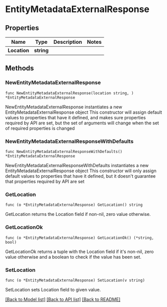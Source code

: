 # EntityMetadataExternalResponse

## Properties

Name | Type | Description | Notes
------------ | ------------- | ------------- | -------------
**Location** | **string** |  | 

## Methods

### NewEntityMetadataExternalResponse

`func NewEntityMetadataExternalResponse(location string, ) *EntityMetadataExternalResponse`

NewEntityMetadataExternalResponse instantiates a new EntityMetadataExternalResponse object
This constructor will assign default values to properties that have it defined,
and makes sure properties required by API are set, but the set of arguments
will change when the set of required properties is changed

### NewEntityMetadataExternalResponseWithDefaults

`func NewEntityMetadataExternalResponseWithDefaults() *EntityMetadataExternalResponse`

NewEntityMetadataExternalResponseWithDefaults instantiates a new EntityMetadataExternalResponse object
This constructor will only assign default values to properties that have it defined,
but it doesn't guarantee that properties required by API are set

### GetLocation

`func (o *EntityMetadataExternalResponse) GetLocation() string`

GetLocation returns the Location field if non-nil, zero value otherwise.

### GetLocationOk

`func (o *EntityMetadataExternalResponse) GetLocationOk() (*string, bool)`

GetLocationOk returns a tuple with the Location field if it's non-nil, zero value otherwise
and a boolean to check if the value has been set.

### SetLocation

`func (o *EntityMetadataExternalResponse) SetLocation(v string)`

SetLocation sets Location field to given value.



[[Back to Model list]](../README.md#documentation-for-models) [[Back to API list]](../README.md#documentation-for-api-endpoints) [[Back to README]](../README.md)


